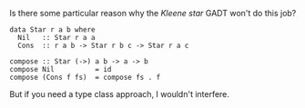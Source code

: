 Is there some particular reason why the *Kleene star* GADT won't do this job?

    data Star r a b where
      Nil   :: Star r a a
      Cons  :: r a b -> Star r b c -> Star r a c

    compose :: Star (->) a b -> a -> b
    compose Nil          = id
    compose (Cons f fs)  = compose fs . f

But if you need a type class approach, I wouldn't interfere.
